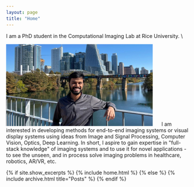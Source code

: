 ```yaml
---
layout: page
title: "Home"
---
```


I am a PhD student in the Computational Imaging Lab at Rice University. \
<!-- <img src="/images/picture0.jpg" alt="drawing" width="500"/> -->
<!--<p style="display: flex;">
  <img src="/images/picture1.jpg" alt="drawing" width="400" style="display: inline-flex;"/>
  <span style="float: right;padding-left: 20px;padding-top: 20px;">
    I am interested in developing methods for end-to-end imaging systems or visual display systems using ideas from Image and Signal Processing, Computer Vision, Optics, Deep Learning. In short, I aspire to gain expertise in "full-stack knowledge" of imaging systems and to use it for novel applications - to see the unseen, and in process solve imaging problems in healthcare, robotics, AR/VR, etc.
  </span>
</p>-->

<p class = "flex-container">
  <img src="/images/picture1.jpg" alt="drawing" width="400" class = "flex-item-left"/>
  <span style="padding-left: 20px;padding-top: 20px;" class = "flex-item-right">
    I am interested in developing methods for end-to-end imaging systems or visual display systems using ideas from Image and Signal Processing, Computer Vision, Optics, Deep Learning. In short, I aspire to gain expertise in "full-stack knowledge" of imaging systems and to use it for novel applications - to see the unseen, and in process solve imaging problems in healthcare, robotics, AR/VR, etc.
  </span>
</p>

{% if site.show_excerpts %}
  {% include home.html %}
{% else %}
  {% include archive.html title="Posts" %}
{% endif %}
